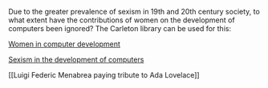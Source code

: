 Due to the greater prevalence of sexism in 19th and 20th century society, to what extent have the contributions of women on the development of computers been ignored? The Carleton library can be used for this:

[Women in computer development](https://ocul-crl.primo.exlibrisgroup.com/discovery/search?query=any,contains,women%20in%20computer%20development&tab=OCULDiscoveryNetworkNew&search_scope=NewDiscoveryNetwork&vid=01OCUL_CRL:CRL_DEFAULT&offset=0)

[Sexism in the development of computers](https://ocul-crl.primo.exlibrisgroup.com/discovery/search?query=any,contains,sexism%20in%20the%20development%20of%20computers&tab=OCULDiscoveryNetworkNew&search_scope=NewDiscoveryNetwork&vid=01OCUL_CRL:CRL_DEFAULT&offset=0)

[[Luigi Federic Menabrea paying tribute to Ada Lovelace]]

